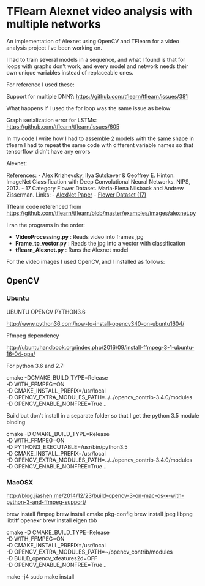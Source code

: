 # TFlearn Alexnet video analysis with multiple networks
An implementation of Alexnet using OpenCV and TFlearn for a video analysis project I've been working on.

I had to train several models in a sequence, and what I found is that for loops with graphs don't work, and every model and network needs their own unique variables instead of replaceable ones.

For reference I used these:

Support for multiple DNN?:
https://github.com/tflearn/tflearn/issues/381

What happens if I used the for loop was the same issue as below 

Graph serialization error for LSTMs:
https://github.com/tflearn/tflearn/issues/605

In my code I write how I had to assemble 2 models with the same shape in tflearn
I had to repeat the same code with different variable names so that tensorflow didn't have any errors

Alexnet:

References:
    - Alex Krizhevsky, Ilya Sutskever & Geoffrey E. Hinton. ImageNet
    Classification with Deep Convolutional Neural Networks. NIPS, 2012.
    - 17 Category Flower Dataset. Maria-Elena Nilsback and Andrew Zisserman.
Links:
    - [AlexNet Paper](http://papers.nips.cc/paper/4824-imagenet-classification-with-deep-convolutional-neural-networks.pdf)
    - [Flower Dataset (17)](http://www.robots.ox.ac.uk/~vgg/data/flowers/17/)

Tflearn code referenced from
https://github.com/tflearn/tflearn/blob/master/examples/images/alexnet.py


I ran the programs in the order:
* __VideoProcessing.py__ : Reads video into frames jpg
* __Frame_to_vector.py__ : Reads the jpg into a vector with classification
* __tflearn_Alexnet.py__ : Runs the Alexnet model


For the video images I used OpenCV, and I installed as follows:

## OpenCV

### Ubuntu

UBUNTU OPENCV PYTHON3.6

http://www.python36.com/how-to-install-opencv340-on-ubuntu1604/

Ffmpeg dependency

http://ubuntuhandbook.org/index.php/2016/09/install-ffmpeg-3-1-ubuntu-16-04-ppa/

For python 3.6 and 2.7:

cmake -DCMAKE_BUILD_TYPE=Release \
    -D WITH_FFMPEG=ON \
    -D CMAKE_INSTALL_PREFIX=/usr/local \
    -D OPENCV_EXTRA_MODULES_PATH=../../opencv_contrib-3.4.0/modules \
    -D OPENCV_ENABLE_NONFREE=True ..

Build but don’t install in a separate folder so that I get the python 3.5 module binding

cmake -D CMAKE_BUILD_TYPE=Release \
    -D WITH_FFMPEG=ON \
    -D PYTHON3_EXECUTABLE=/usr/bin/python3.5 \
    -D CMAKE_INSTALL_PREFIX=/usr/local \
    -D OPENCV_EXTRA_MODULES_PATH=../../opencv_contrib-3.4.0/modules \
    -D OPENCV_ENABLE_NONFREE=True ..


### MacOSX

http://blog.jiashen.me/2014/12/23/build-opencv-3-on-mac-os-x-with-python-3-and-ffmpeg-support/

brew install ffmpeg
brew install cmake pkg-config
brew install jpeg libpng libtiff openexr
brew install eigen tbb

cmake -D CMAKE_BUILD_TYPE=Release \
    -D WITH_FFMPEG=ON \
    -D CMAKE_INSTALL_PREFIX=/usr/local \
    -D OPENCV_EXTRA_MODULES_PATH=~/opencv_contrib/modules \
    -D BUILD_opencv_xfeatures2d=OFF \
    -D OPENCV_ENABLE_NONFREE=True ..

make -j4
sudo make install

